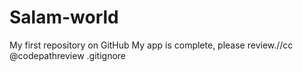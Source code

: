 # Salam-world
My first repository on GitHub
My app is complete, please review.//cc @codepathreview .gitignore
